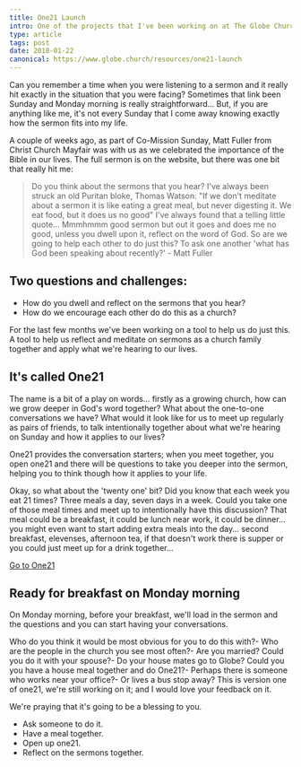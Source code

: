 ```yaml
---
title: One21 Launch
intro: One of the projects that I've been working on at The Globe Church is One21, a tool to help the church disciple one another.
type: article
tags: post
date: 2018-01-22
canonical: https://www.globe.church/resources/one21-launch
---
```


Can you remember a time when you were listening to a sermon and it really hit exactly in the situation that you were facing? Sometimes that link been Sunday and Monday morning is really straightforward… But, if you are anything like me, it's not every Sunday that I come away knowing exactly how the sermon fits into my life.

A couple of weeks ago, as part of Co-Mission Sunday, Matt Fuller from Christ Church Mayfair was with us as we celebrated the importance of the Bible in our lives. The full sermon is on the website, but there was one bit that really hit me:

> Do you think about the sermons that you hear? I've always been struck an old Puritan bloke, Thomas Watson: "If we don't meditate about a sermon it is like eating a great meal, but never digesting it. We eat food, but it does us no good" I've always found that a telling little quote… Mmmhmmm good sermon but out it goes and does me no good, unless you dwell upon it, reflect on the word of God. So are we going to help each other to do just this? To ask one another 'what has God been speaking about recently?' - Matt Fuller

## Two questions and challenges:

- How do you dwell and reflect on the sermons that you hear?
- How do we encourage each other do do this as a church?

For the last few months we've been working on a tool to help us do just this. A tool to help us reflect and meditate on sermons as a church family together and apply what we're hearing to our lives.

## It's called One21

The name is a bit of a play on words… firstly as a growing church, how can we grow deeper in God's word together? What about the one-to-one conversations we have? What would it look like for us to meet up regularly as pairs of friends, to talk intentionally together about what we're hearing on Sunday and how it applies to our lives?

One21 provides the conversation starters; when you meet together, you open one21 and there will be questions to take you deeper into the sermon, helping you to think though how it applies to your life.

Okay, so what about the 'twenty one' bit? Did you know that each week you eat 21 times? Three meals a day, seven days in a week. Could you take one of those meal times and meet up to intentionally have this discussion? That meal could be a breakfast, it could be lunch near work, it could be dinner… you might even want to start adding extra meals into the day… second breakfast, elevenses, afternoon tea, if that doesn't work there is supper or you could just meet up for a drink together…

[Go to One21](https://one21.org)

## Ready for breakfast on Monday morning

On Monday morning, before your breakfast, we'll load in the sermon and the questions and you can start having your conversations.

Who do you think it would be most obvious for you to do this with?- Who are the people in the church you see most often?- Are you married? Could you do it with your spouse?- Do your house mates go to Globe? Could you you have a house meal together and do One21?- Perhaps there is someone who works near your office?- Or lives a bus stop away?
This is version one of one21, we're still working on it; and I would love your feedback on it.

We're praying that it's going to be a blessing to you.

- Ask someone to do it.
- Have a meal together.
- Open up one21.
- Reflect on the sermons together.
